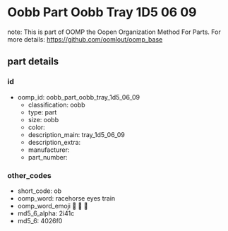 # Oobb Part Oobb Tray 1D5 06 09  

note: This is part of OOMP the Oopen Organization Method For Parts. For more details: https://github.com/oomlout/oomp_base

##  part details





### id
* oomp_id: oobb_part_oobb_tray_1d5_06_09
  * classification: oobb
  * type: part
  * size: oobb
  * color: 
  * description_main: tray_1d5_06_09
  * description_extra: 
  * manufacturer: 
  * part_number: 

### other_codes
* short_code: ob
* oomp_word: racehorse eyes train
* oomp_word_emoji :racehorse: :eyes: :train:
* md5_6_alpha: 2i41c
* md5_6: 4026f0